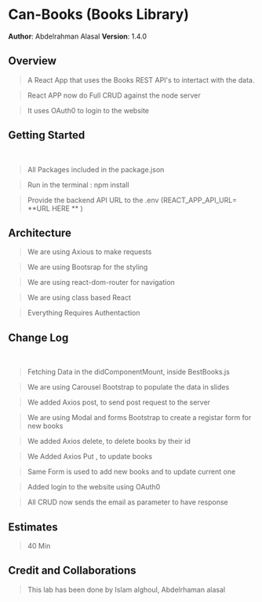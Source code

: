 # Can-Books (Books Library)

**Author**: Abdelrahman Alasal
**Version**: 1.4.0 

## Overview

> A React App that uses the Books REST API's to intertact with the data. <br>

> React APP now do Full CRUD against the node server <br>

> It uses OAuth0 to login to the website




## Getting Started

<br>

> All Packages included in the package.json  <br>

> Run in the terminal : npm install  <br>

> Provide the backend API URL to the .env (REACT_APP_API_URL= **URL HERE ** )  <br>

## Architecture

> We are using Axious to make requests  <br>

> We are using Bootsrap for the styling <br>

> We are using react-dom-router for navigation <br>

> We are using class based React    <br>

> Everything Requires Authentaction <br>


## Change Log

<br>

> Fetching Data in the didComponentMount, inside BestBooks.js  <br>

> We are using Carousel  Bootstrap to populate the data in slides <br>

> We added Axios post, to send post request to the server <br>

> We are using Modal and forms  Bootstrap to create a registar form for new books <br>

> We added Axios delete, to delete books by their id  <br>

> We Added Axios Put , to update books <br>

> Same Form is used to add new books and to update current one <br>

> Added login to the website using OAuth0 <br>

> All CRUD now sends the email as parameter to have response



## Estimates

> 40 Min

## Credit and Collaborations

> This lab has been done by Islam alghoul, Abdelrhaman alasal